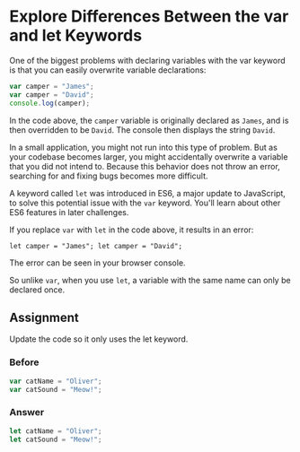 # Explore Differences Between the var and let Keywords

One of the biggest problems with declaring variables with the var keyword is that you can easily overwrite variable declarations:

```javascript
var camper = "James";
var camper = "David";
console.log(camper);
```

In the code above, the `camper` variable is originally declared as `James`, and is then overridden to be `David`. The console then displays the string `David`.

In a small application, you might not run into this type of problem. But as your codebase becomes larger, you might accidentally overwrite a variable that you did not intend to. Because this behavior does not throw an error, searching for and fixing bugs becomes more difficult.

A keyword called `let` was introduced in ES6, a major update to JavaScript, to solve this potential issue with the `var` keyword. You'll learn about other ES6 features in later challenges.

If you replace `var` with `let` in the code above, it results in an error:

`let camper = "James";
let camper = "David";`

The error can be seen in your browser console.

So unlike `var`, when you use `let`, a variable with the same name can only be declared once.

## Assignment

Update the code so it only uses the let keyword.

### Before

```javascript
var catName = "Oliver";
var catSound = "Meow!";
```

### Answer

```javascript
let catName = "Oliver";
let catSound = "Meow!";
```